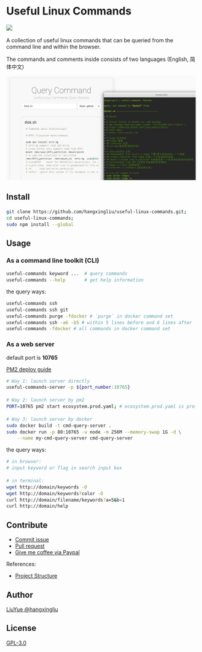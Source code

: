 # Useful Linux Commands

<a href="https://www.npmjs.com/package/useful-linux-commands">
<img src="https://img.shields.io/npm/v/useful-linux-commands.svg?style=flat-square" />
</a>

A collection of useful linux commands that can be queried from the command line and within the browser.

The commands and comments inside consists of two languages (English, 简体中文)

![screenshot](screenshots/1.png)

## Install

``` bash
git clone https://github.com/hangxingliu/useful-linux-commands.git;
cd useful-linux-commands;
sudo npm install --global
```

## Usage

### As a command line toolkit (CLI)

``` bash
useful-commands keyword ...  # query commands
useful-commands --help       # get help information
```

the query ways:

``` bash
useful-commands ssh
useful-commands ssh git
useful-commands purge -fdocker # `purge` in docker command set
useful-commands ssh -a6 -b5 # within 5 lines before and 6 lines after 
useful-commands -fdocker # all commands in docker command set
```

### As a web server

default port is **10765**

[PM2 deploy guide](docs/PM2_DEPLOY.md)

``` bash
# Way 1: launch server directly
useful-commands-server -p ${port_number:10765}

# Way 2: launch server by pm2
PORT=10765 pm2 start ecosystem.prod.yaml; # ecosystem.prod.yaml is profile for production mode

# Way 3: launch server by docker
sudo docker build -t cmd-query-server .
sudo docker run -p 80:10765 -u node -m 256M --memory-swap 1G -d \
	--name my-cmd-query-server cmd-query-server
```

the query ways:

``` bash
# in browser:
# input keyword or flag in search input box

# in terminal:
wget http://domain/keywords -O
wget http://domain/keywords?color -O
curl http://domain/filename/keywords?a=5&b=1
curl http://domain/help
```

## Contribute

- [Commit issue](https://github.com/hangxingliu/useful-linux-commands/issues)
- [Pull request](https://github.com/hangxingliu/useful-linux-commands/pulls)
- [Give me coffee via Paypal](https://www.paypal.me/hangxingliu)

References:

- [Project Structure](docs/PROJECT-STRUCT.md)


## Author

[LiuYue @hangxingliu](https://github.com/hangxingliu)

## License

[GPL-3.0](LICENSE)
